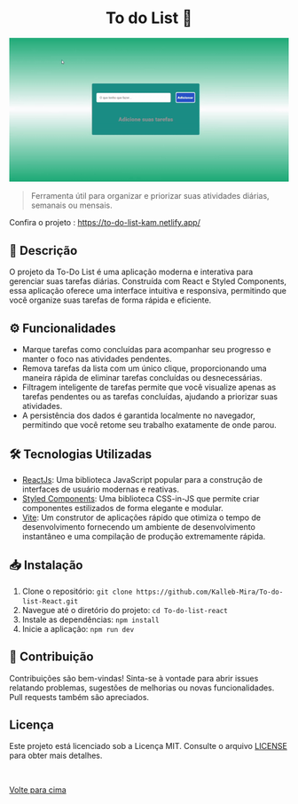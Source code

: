 <h1 align="center">To do List 📝 </h1>

<p align="center">
  <img src="./src/images/to-gif-list.gif" alt="GIF do projeto 'to do list' funcionando" width="600">
</p>

> Ferramenta útil para organizar e priorizar suas atividades diárias, semanais ou mensais.

Confira o projeto : https://to-do-list-kam.netlify.app/
## 📃 Descrição

O projeto da To-Do List é uma aplicação moderna e interativa para gerenciar suas tarefas diárias. Construída com React e Styled Components, essa aplicação oferece uma interface intuitiva e responsiva, permitindo que você organize suas tarefas de forma rápida e eficiente.

## ⚙ Funcionalidades

- Marque tarefas como concluídas para acompanhar seu progresso e manter o foco nas atividades pendentes.
- Remova tarefas da lista com um único clique, proporcionando uma maneira rápida de eliminar tarefas concluídas ou desnecessárias.
- Filtragem inteligente de tarefas permite que você visualize apenas as tarefas pendentes ou as tarefas concluídas, ajudando a priorizar suas atividades.
- A persistência dos dados é garantida localmente no navegador, permitindo que você retome seu trabalho exatamente de onde parou.


## 🛠 Tecnologias Utilizadas

- [ReactJs](https://pt-br.reactjs.org/): Uma biblioteca JavaScript popular para a construção de interfaces de usuário modernas e reativas.
- [Styled Components](https://styled-components.com/): Uma biblioteca CSS-in-JS que permite criar componentes estilizados de forma elegante e modular.
- [Vite](https://vitejs.dev/): Um construtor de aplicações rápido que otimiza o tempo de desenvolvimento fornecendo um ambiente de desenvolvimento instantâneo e uma compilação de produção extremamente rápida.

## 📥 Instalação

1. Clone o repositório: `git clone https://github.com/Kalleb-Mira/To-do-list-React.git`
2. Navegue até o diretório do projeto: `cd To-do-list-react`
3. Instale as dependências: `npm install`
4. Inicie a aplicação: `npm run dev`

## 🤝 Contribuição

Contribuições são bem-vindas! Sinta-se à vontade para abrir issues relatando problemas, sugestões de melhorias ou novas funcionalidades. Pull requests também são apreciados.

## Licença

Este projeto está licenciado sob a Licença MIT. Consulte o arquivo [LICENSE](LICENSE) para obter mais detalhes.

&#xa0;

<a href="#top">Volte para cima</a>


